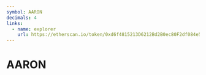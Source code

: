 ```yaml
---
symbol: AARON
decimals: 4
links:
  - name: explorer
    url: https://etherscan.io/token/0xd6f4815213D6212Bd2B0ec80F2df084e5B9dbDAb
---
```


# AARON
